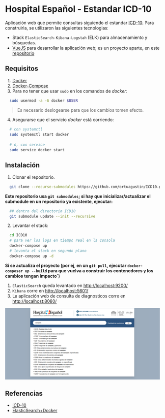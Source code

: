 # Hospital Español - Estandar ICD-10

Aplicación web que permite consultas siguiendo el estandar [ICD-10](https://en.wikipedia.org/wiki/ICD-10). Para construirla, se utilizaron las siguientes tecnologias:
 * Stack `ElasticSearch-Kibana-Logstah` (ELK) para almacenamiento y búsquedas.
 * [VueJS](https://vuejs.org/) para desarrollar la aplicación web; es un proyecto aparte, en este [repositorio](https://github.com/ortuagustin/diagnosticos-ICD10)

## Requisitos

1. [Docker](https://www.docker.com/)
2. [Docker-Compose](https://docs.docker.com/compose/)
3. Para no tener que usar `sudo` en los comandos de *docker*:

```bash
  sudo usermod -a -G docker $USER
```

> Es necesario deslogearse para que los cambios tomen efecto.

4. Asegurarse que el servicio *docker* está corriendo:

```bash
  # con systemctl
  sudo systemctl start docker

  # ó, con service
  sudo service docker start
```

## Instalación

1. Clonar el repositorio.

```bash
  git clone --recurse-submodules https://github.com/ortuagustin/ICD10.git
```

**Este repositorio usa `git submodules`; si hay que inicializar/actualizar el submodule en un repositorio ya existente, ejecutar:**

```bash
  ## dentro del directorio ICD10
  git submodule update --init --recursive
```

2. Levantar el stack:

```bash
  cd ICD10
  # para ver los logs en tiempo real en la consola
  docker-compose up
  # levanta el stack en segundo plano
  docker-compose up -d
```
**Si se actualiza el proyecto (por ej, en un `git pull`, ejecutar `docker-composer up --build` para que vuelva a construir los contenedores y los cambios tengan impacto`)**

1. `ElasticSearch` queda levantado en [http://localhost:9200/](http://localhost:9200/)
2. `Kibana` corre en [http://localhost:5601/](http://localhost:5601/)
3. La aplicación web de consulta de diagnosticos corre en [http://localhost:8080/](http://localhost:8080/)

<img src="https://github.com/ortuagustin/diagnosticos-ICD10/blob/master/app.png">

## Referencias

* [ICD-10](https://en.wikipedia.org/wiki/ICD-10)
* [ElasticSearch+Docker](https://www.elastic.co/guide/en/elasticsearch/reference/current/docker.html)
